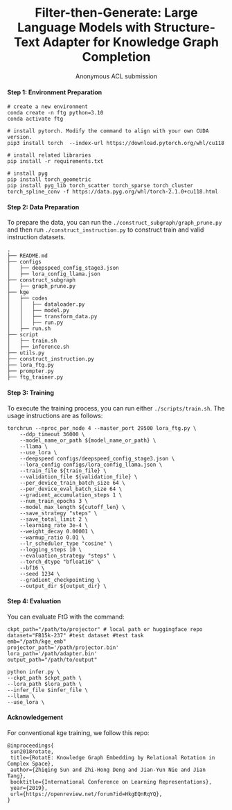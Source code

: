 # <center> Filter-then-Generate: Large Language Models with Structure-Text Adapter for Knowledge Graph Completion</center>


<center>Anonymous ACL submission</center>


#### Step 1: Environment Preparation 

```shell
# create a new environment
conda create -n ftg python=3.10
conda activate ftg

# install pytorch. Modify the command to align with your own CUDA version.
pip3 install torch  --index-url https://download.pytorch.org/whl/cu118

# install related libraries
pip install -r requirements.txt

# install pyg
pip install torch_geometric
pip install pyg_lib torch_scatter torch_sparse torch_cluster torch_spline_conv -f https://data.pyg.org/whl/torch-2.1.0+cu118.html
```
#### Step 2:  Data Preparation
To prepare the data, you can run the `./construct_subgraph/graph_prune.py` and then run `./construct_instruction.py` to construct train and valid instruction datasets.
```
.
├── README.md
├── configs
│   ├── deepspeed_config_stage3.json
│   ├── lora_config_llama.json
├── construct_subgraph
│   ├── graph_prune.py
├── kge
│   ├── codes
│   │   ├── dataloader.py
│   │   ├── model.py
│   │   ├── transform_data.py
│   │   ├── run.py
│   ├── run.sh
├── script
│   ├── train.sh
│   ├── inference.sh
├── utils.py
├── construct_instruction.py
├── lora_ftg.py
├── prompter.py
├── ftg_trainer.py
```
#### Step 3: Training
To execute the training process, you can run either `./scripts/train.sh`. The usage instructions are as follows:
```shell
torchrun --nproc_per_node 4 --master_port 29500 lora_ftg.py \
    --ddp_timeout 36000 \
    --model_name_or_path ${model_name_or_path} \
    --llama \
    --use_lora \
    --deepspeed configs/deepspeed_config_stage3.json \
    --lora_config configs/lora_config_llama.json \
    --train_file ${train_file} \
    --validation_file ${validation_file} \
    --per_device_train_batch_size 64 \
    --per_device_eval_batch_size 64 \
    --gradient_accumulation_steps 1 \
    --num_train_epochs 3 \
    --model_max_length ${cutoff_len} \
    --save_strategy "steps" \
    --save_total_limit 2 \
    --learning_rate 3e-4 \
    --weight_decay 0.00001 \
    --warmup_ratio 0.01 \
    --lr_scheduler_type "cosine" \
    --logging_steps 10 \
    --evaluation_strategy "steps" \
    --torch_dtype "bfloat16" \
    --bf16 \
    --seed 1234 \
    --gradient_checkpointing \
    --output_dir ${output_dir} \
```

#### Step 4: Evaluation
You can evaluate FtG with the command:

```shell
ckpt_path="/path/to/projector" # local path or huggingface repo
dataset="FB15k-237" #test dataset #test task
emb="/path/kge_emb"
projector_path='/path/projector.bin'
lora_path='/path/adapter.bin'
output_path="/path/to/output"

python infer.py \
--ckpt_path $ckpt_path \
--lora_path $lora_path \
--infer_file $infer_file \
--llama \
--use_lora \
```

#### Acknowledgement
For conventional kge training, we follow this repo:
```
@inproceedings{
 sun2018rotate,
 title={RotatE: Knowledge Graph Embedding by Relational Rotation in Complex Space},
 author={Zhiqing Sun and Zhi-Hong Deng and Jian-Yun Nie and Jian Tang},
 booktitle={International Conference on Learning Representations},
 year={2019},
 url={https://openreview.net/forum?id=HkgEQnRqYQ},
}
```